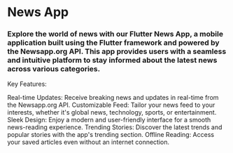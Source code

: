 # News App
### Explore the world of news with our Flutter News App, a mobile application built using the Flutter framework and powered by the Newsapp.org API. This app provides users with a seamless and intuitive platform to stay informed about the latest news across various categories.

Key Features:

Real-time Updates: Receive breaking news and updates in real-time from the Newsapp.org API.
Customizable Feed: Tailor your news feed to your interests, whether it's global news, technology, sports, or entertainment.
Sleek Design: Enjoy a modern and user-friendly interface for a smooth news-reading experience.
Trending Stories: Discover the latest trends and popular stories with the app's trending section.
Offline Reading: Access your saved articles even without an internet connection.
